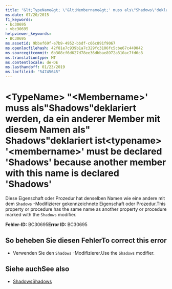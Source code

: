 ```yaml
---
title: "&lt;TypeName&gt; \"&lt;Membername&gt;' muss als\"Shadows\"deklariert werden, da ein anderer Member mit diesem Namen als\" Shadows\"deklariert ist"
ms.date: 07/20/2015
f1_keywords:
- bc30695
- vbc30695
helpviewer_keywords:
- BC30695
ms.assetid: 9bbef69f-e7b9-4952-bbdf-c66c891f9067
ms.openlocfilehash: 42f81e7c939b1a7c329fc3106fc5cbe67c449042
ms.sourcegitcommit: 6b308cf6d627d78ee36dbbae8972a310ac7fd6c8
ms.translationtype: MT
ms.contentlocale: de-DE
ms.lasthandoff: 01/23/2019
ms.locfileid: "54745645"
---
```

# <a name="lttypenamegt-ltmembernamegt-must-be-declared-shadows-because-another-member-with-this-name-is-declared-shadows"></a><span data-ttu-id="393f2-102">&lt;TypeName&gt; "&lt;Membername&gt;' muss als"Shadows"deklariert werden, da ein anderer Member mit diesem Namen als" Shadows"deklariert ist</span><span class="sxs-lookup"><span data-stu-id="393f2-102">&lt;typename&gt; '&lt;membername&gt;' must be declared 'Shadows' because another member with this name is declared 'Shadows'</span></span>
<span data-ttu-id="393f2-103">Diese Eigenschaft oder Prozedur hat denselben Namen wie eine andere mit dem `Shadows` -Modifizierer gekennzeichnete Eigenschaft oder Prozedur.</span><span class="sxs-lookup"><span data-stu-id="393f2-103">This property or procedure has the same name as another property or procedure marked with the `Shadows` modifier.</span></span>  
  
 <span data-ttu-id="393f2-104">**Fehler-ID:** BC30695</span><span class="sxs-lookup"><span data-stu-id="393f2-104">**Error ID:** BC30695</span></span>  
  
## <a name="to-correct-this-error"></a><span data-ttu-id="393f2-105">So beheben Sie diesen Fehler</span><span class="sxs-lookup"><span data-stu-id="393f2-105">To correct this error</span></span>  
  
-   <span data-ttu-id="393f2-106">Verwenden Sie den `Shadows` -Modifizierer.</span><span class="sxs-lookup"><span data-stu-id="393f2-106">Use the `Shadows` modifier.</span></span>  
  
## <a name="see-also"></a><span data-ttu-id="393f2-107">Siehe auch</span><span class="sxs-lookup"><span data-stu-id="393f2-107">See also</span></span>
- [<span data-ttu-id="393f2-108">Shadows</span><span class="sxs-lookup"><span data-stu-id="393f2-108">Shadows</span></span>](../../visual-basic/language-reference/modifiers/shadows.md)
